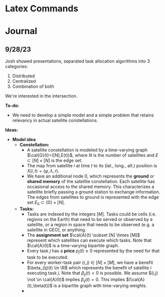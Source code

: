 
# Latex Commands
$\newcommand{\inner}[1]{\langle #1 \rangle}$
$\newcommand{\mat}[1]{\begin{bmatrix} #1 \end{bmatrix}}$
$\newcommand{\bb}[1]{\mathbb{#1}}$
$\newcommand{\cal}[1]{\mathcal{#1}}$
$\newcommand{\tr}{\text{tr}}$
$\newcommand{\E}{\bb{E}}$
$\newcommand{\Bern}{\text{Bernoulli}}$
$\newcommand{\R}{\mathbb{R}}$
$\newcommand{\C}{\mathbb{C}}$
$\newcommand{\ad}{\text{ad}}$
$\newcommand{\diag}{\text{diag}}$


# Journal
## 9/28/23
Josh showed presentations, separated task allocation algorithms into 3 categories: 
1. Distributed
2. Centralized
3. Combination of both

We're interested in the intersection. 

**To-do:**
* We need to develop a simple model and a simple problem that retains relevancy in actual satellite constellations. 

**Ideas:** 
* **Model idea**
	* **Constellation:**
		* A satellite constellation is modeled by a time-varying graph $\cal{G}(t)=([N],E(t))$, where $N$ is the number of satellites and $E \subset [N] \times [N]$ is the edge set. 
		* The map from satellite $i$ at time $t$ to its (lat., long., alt.) position is $X(i,t)=(\varphi,\lambda,r)$.
		* We have an additional node $0$, which represents the **ground** or **shared memory** of the satellite constellation. Each satellite has occasional access to the shared memory. This characterizes a satellite briefly passing a ground station to exchange information. The edges from satellites to ground is represented with the edge set $E_0 \subset \{0\} \times [N]$. 
	* **Tasks:**
		* Tasks are indexed by the integers $[M]$. Tasks could be cells (i.e. regions on the Earth) that need to be served or observed by a satellite, or a region in space that needs to be observed (e.g. a satellite in GEO), or anything.
		* The **assignment set** $\cal{A}(t) \subset [N] \times [M]$ represent which satellites can execute which tasks. Note that $\cal{A}(t)$ is a time-varying bipartite graph. 
		* Every task $j$ has a **price** $p_j(t) \geq 0$ represented by the need for that task to be executed. 
		* For every worker-task pair $(i,j) \in [N] \times [M]$, we have a benefit $\beta_{ij}(t) \in \R$ which represents the benefit of satellite $i$ executing task $j$. Note that $\beta_{ij}(t)<0$ is possible. We assume $(i,j) \not \in \cal{A}(t)$ implies $\beta_{ij}(t)=0$. This implies $(\cal{A}(t),\beta(t))$ is a  bipartite graph with time-varying weights. 
		* 